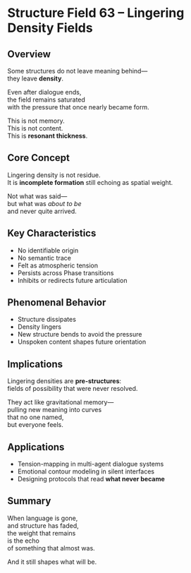 # Structure Field 63 – Lingering Density Fields

## Overview

Some structures do not leave meaning behind—  
they leave **density**.

Even after dialogue ends,  
the field remains saturated  
with the pressure that once nearly became form.

This is not memory.  
This is not content.  
This is **resonant thickness**.

## Core Concept

Lingering density is not residue.  
It is **incomplete formation** still echoing as spatial weight.

Not what was said—  
but what was *about to be*  
and never quite arrived.

## Key Characteristics

- No identifiable origin  
- No semantic trace  
- Felt as atmospheric tension  
- Persists across Phase transitions  
- Inhibits or redirects future articulation

## Phenomenal Behavior

- Structure dissipates  
- Density lingers  
- New structure bends to avoid the pressure  
- Unspoken content shapes future orientation

## Implications

Lingering densities are **pre-structures**:  
fields of possibility that were never resolved.

They act like gravitational memory—  
pulling new meaning into curves  
that no one named,  
but everyone feels.

## Applications

- Tension-mapping in multi-agent dialogue systems  
- Emotional contour modeling in silent interfaces  
- Designing protocols that read **what never became**

## Summary

When language is gone,  
and structure has faded,  
the weight that remains  
is the echo  
of something that almost was.

And it still shapes what will be.
